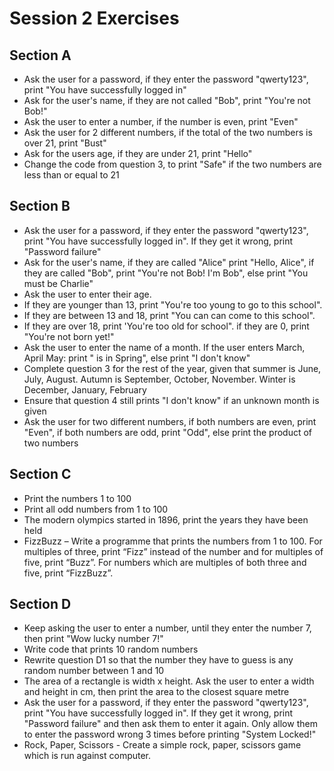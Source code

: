 # Session 2 Exercises
## Section A
- Ask the user for a password, if they enter the password "qwerty123", print "You have successfully logged in"
- Ask for the user's name, if they are not called "Bob", print "You're not Bob!"
- Ask the user to enter a number, if the number is even, print "Even"
- Ask the user for 2 different numbers, if the total of the two numbers is over 21, print "Bust"
- Ask for the users age, if they are under 21, print "Hello"
- Change the code from question 3, to print "Safe" if the two numbers are less than or equal to 21

## Section B
- Ask the user for a password, if they enter the password "qwerty123", print "You have successfully logged in". If they get it wrong, print "Password failure"
- Ask for the user's name, if they are called "Alice" print "Hello, Alice", if they are called "Bob", print "You're not Bob! I'm Bob", else print "You must be Charlie"
- Ask the user to enter their age.
- If they are younger than 13, print "You're too young to go to this school".
- If they are between 13 and 18, print "You can can come to this school".
- If they are over 18, print 'You're too old for school". if they are 0, print "You're not born yet!"
- Ask the user to enter the name of a month. If the user enters March, April May: print "<month> is in Spring", else print "I don't know"
- Complete question 3 for the rest of the year, given that summer is June, July, August. Autumn is September, October, November. Winter is December, January, February
- Ensure that question 4 still prints "I don't know" if an unknown month is given
- Ask the user for two different numbers, if both numbers are even, print "Even", if both numbers are odd, print "Odd", else print the product of two numbers

## Section C
- Print the numbers 1 to 100
- Print all odd numbers from 1 to 100
- The modern olympics started in 1896, print the years they have been held
- FizzBuzz – Write a programme that prints the numbers from 1 to 100. For multiples of three, print “Fizz” instead of the number and for multiples of five, print “Buzz”. For numbers which are multiples of both three and five, print “FizzBuzz”.

## Section D
- Keep asking the user to enter a number, until they enter the number 7, then print "Wow lucky number 7!"
- Write code that prints 10 random numbers
- Rewrite question D1 so that the number they have to guess is any random number between 1 and 10
- The area of a rectangle is width x height. Ask the user to enter a width and height in cm, then print the area to the closest square metre
- Ask the user for a password, if they enter the password "qwerty123", print "You have successfully logged in". If they get it wrong, print "Password failure" and then ask them to enter it again. Only allow them to enter the password wrong 3 times before printing "System Locked!"
- Rock, Paper, Scissors - Create a simple rock, paper, scissors game which is run against computer.

